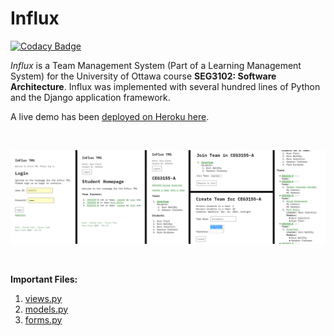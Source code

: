 # Influx

[![Codacy Badge](https://api.codacy.com/project/badge/Grade/e35ae36eecf04f35a95eda86b3bc18c5)](https://app.codacy.com/manual/RyanFleck/Influx?utm_source=github.com&utm_medium=referral&utm_content=RyanFleck/Influx&utm_campaign=Badge_Grade_Settings)

*Influx* is a Team Management System (Part of a Learning Management System) for the University of Ottawa course **SEG3102: Software Architecture**. Influx was implemented with several hundred lines of Python and the Django application framework.

A live demo has been [deployed on Heroku here](https://influx-tms.herokuapp.com/tms/landing/).

<br />

![](/staticfiles/influx.png)

<br />

**Important Files:**
1. [views.py](https://github.com/RyanFleck/Influx/blob/master/influx_tms/views.py)
1. [models.py](https://github.com/RyanFleck/Influx/blob/master/influx_tms/models.py)
1. [forms.py](https://github.com/RyanFleck/Influx/blob/master/influx_tms/forms.py)
